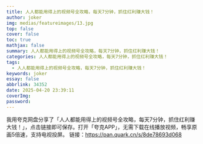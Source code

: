 ```yaml
---
title: 人人都能用得上的视频号全攻略，每天7分钟，抓住红利赚大钱！
author: joker
img: medias/featureimages/13.jpg
top: false
cover: false
toc: true
mathjax: false
summary: 人人都能用得上的视频号全攻略，每天7分钟，抓住红利赚大钱！
categories: 人人都能用得上的视频号全攻略，每天7分钟，抓住红利赚大钱！
tags:
  - 人人都能用得上的视频号全攻略，每天7分钟，抓住红利赚大钱！
keywords: joker
essay: false
abbrlink: 34352
date: 2025-04-20 23:39:11
coverImg:
password:
---
```


我用夸克网盘分享了「人人都能用得上的视频号全攻略，每天7分钟，抓住红利赚大钱！」，点击链接即可保存。打开「夸克APP」，无需下载在线播放视频，畅享原画5倍速，支持电视投屏。
链接：https://pan.quark.cn/s/8de78693d068
